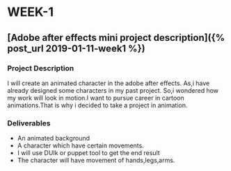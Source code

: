 # WEEK-1
## [Adobe after effects mini project description]({% post_url 2019-01-11-week1 %})
### Project Description
I will create an animated character in the adobe after effects. As,i have already designed some characters in my past project.
So,i wondered how my work will look in motion.I want to pursue career in cartoon animations.That is why i decided to take a project in animation.
### Deliverables
* An animated background
* A character which have certain movements.
* I will use DUIk or puppet tool to get the end result
* The character will have movement of hands,legs,arms.
